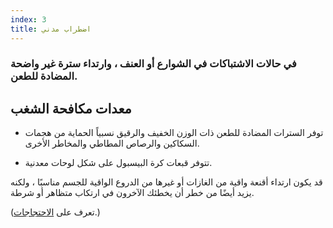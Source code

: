 ```yaml
---
index: 3
title: اضطراب مدني
---
```

### في حالات الاشتباكات في الشوارع أو العنف ، وارتداء سترة غير واضحة المضادة للطعن.

## معدات مكافحة الشغب

*   توفر السترات المضادة للطعن ذات الوزن الخفيف والرقيق نسبياً الحماية من هجمات السكاكين والرصاص المطاطي والمخاطر الأخرى.

*   تتوفر قبعات كرة البيسبول على شكل لوحات معدنية.

قد يكون ارتداء أقنعة واقية من الغازات أو غيرها من الدروع الواقية للجسم مناسبًا ، ولكنه يزيد أيضًا من خطر أن يخطئك الآخرون في ارتكاب متظاهر أو شرطة.

(تعرف على [الاحتجاجات](umbrella://work/protests/beginner).)